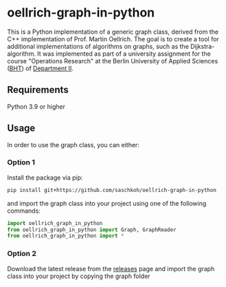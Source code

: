 # oellrich-graph-in-python
This is a Python implementation of a generic graph class, derived from the C++ implementation of Prof. Martin Oellrich. The goal is to create a tool for additional implementations of algorithms on graphs, such as the Dijkstra-algorithm. It was implemented as part of a university assignment for the course "Operations Research" at the Berlin University of Applied Sciences ([BHT](https://www.bht-berlin.de/)) of [Department II](https://www.bht-berlin.de/ii).

## Requirements
Python 3.9 or higher

## Usage
In order to use the graph class, you can either:
### Option 1
Install the package via pip:
```bash
pip install git+https://github.com/saschkoh/oellrich-graph-in-python
```
and import the graph class into your project using one of the following commands:
```python
import oellrich_graph_in_python
from oellrich_graph_in_python import Graph, GraphReader
from oellrich_graph_in_python import *
```
### Option 2
Download the latest release from the [releases](https://github.com/saschkoh/oellrich-graph-in-python/releases) page and import the graph class into your project by copying the graph folder